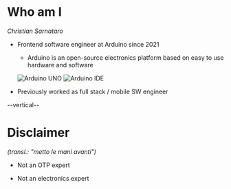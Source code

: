 # Who am I

*Christian Sarnataro*

* Frontend software engineer at Arduino since 2021
    - Arduino is an open-source electronics platform based on 
        easy to use hardware and software

    ![Arduino UNO](/slides/images/arduino_uno.png) <!-- .element: class="w-24 inline" -->
    ![Arduino IDE](/slides/images/arduino_ide.png) <!-- .element: class="w-24 inline" -->
    
    <!-- .element: class="flex justify-center gap-4" -->

* Previously worked as full stack / mobile SW engineer

--vertical--
# Disclaimer
_(transl.: "metto le mani avanti")_ <!-- .element: class="text-xl" -->

* Not an OTP expert

* Not an electronics expert


